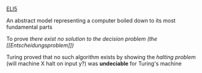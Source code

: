 [ELI5](https://www.reddit.com/r/explainlikeimfive/comments/13j0n24/eli5_what_is_a_turing_machine/)

An abstract model representing a computer boiled down to its most fundamental parts

To prove *there exist no solution to the decision problem (the [[Entscheidungsproblem]])*

Turing proved that no such algorithm exists by showing the *halting problem* (will machine X halt on input y?) was **undeciable** for Turing's machine